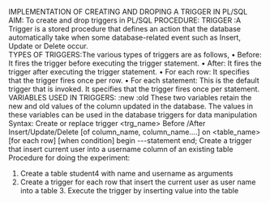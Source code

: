 IMPLEMENTATION OF CREATING AND DROPING A 
TRIGGER IN PL/SQL 
AIM: 
To create and drop triggers in PL/SQL 
PROCEDURE: 
TRIGGER :A Trigger is a stored procedure that defines an action that the database automatically take when some database-related event such as Insert, Update or Delete occur.  
TYPES OF TRIGGERS:The various types of triggers are as follows, 
•	Before: It fires the trigger before executing the trigger statement. 
•	After: It fires the trigger after executing the trigger statement. 
•	For each row: It specifies that the trigger fires once per row. 
•	For each statement: This is the default trigger that is invoked. It specifies that the trigger fires once per statement. 
VARIABLES USED IN TRIGGERS: 
:new :old 
These two variables retain the new and old values of the column updated in the database. The values in these variables can be used in the database triggers for data manipulation Syntax: 
Create or replace trigger <trg_name> Before /After Insert/Update/Delete 
[of column_name, column_name….] on <table_name> [for each row] [when condition] begin ---statement end; 
Create a trigger that insert current user into a username column of an existing table Procedure for doing the experiment: 
1.	Create a table student4 with name and username as arguments 
2.	Create a trigger for each row that insert the current user as user name into a table 3. Execute the trigger by inserting value into the table 

